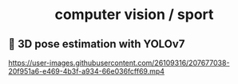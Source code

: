 <h1 align="center">computer vision / sport</h1>

## 🤸 3D pose estimation with YOLOv7

https://user-images.githubusercontent.com/26109316/207677038-20f951a6-e469-4b3f-a934-66e036fcff69.mp4

